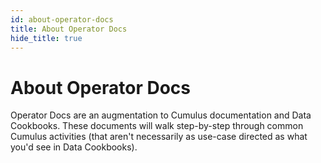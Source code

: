 ```yaml
---
id: about-operator-docs
title: About Operator Docs
hide_title: true
---
```


# About Operator Docs

Operator Docs are an augmentation to Cumulus documentation and Data Cookbooks. These documents will walk step-by-step through common Cumulus activities (that aren't necessarily as use-case directed as what you'd see in Data Cookbooks).
